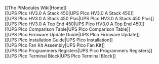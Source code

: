 [[The PiModules Wiki|Home]]  
[[UPS PIco HV3.0 A Stack 450|UPS PIco HV3.0 A Stack 450]]  
[[UPS PIco HV3.0 A Stack 450 Plus|UPS PIco HV3.0 A Stack 450 Plus]]  
[[UPS PIco HV3.0 A Top End 450|UPS PIco HV3.0 A Top End 450]]  
[[UPS PIco Comparison Table|UPS PIco Comparison Table]]  
[[UPS PIco Firmware Update Guide|UPS PIco Firmware Update]]  
[[UPS PIco Installation Guide|UPS PIco Installation]]  
[[UPS PIco Fan Kit Assembly|UPS PIco Fan Kit]]  
[[UPS PIco Programmers Registers|UPS PIco Programmers Registers]]  
[[UPS PIco Terminal Block|UPS PIco Terminal Block]]  

